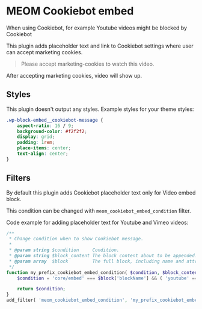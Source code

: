 # MEOM Cookiebot embed

When using Cookiebot, for example Youtube videos might be blocked by Cookiebot

This plugin adds placeholder text and link to Cookiebot settings where user can accept marketing cookies.

> Please accept marketing-cookies to watch this video.

After accepting marketing cookies, video will show up.

## Styles

This plugin doesn't output any styles. Example styles for your theme styles:

```css
.wp-block-embed__cookiebot-message {
    aspect-ratio: 16 / 9;
    background-color: #f2f2f2;
    display: grid;
    padding: 1rem;
    place-items: center;
    text-align: center;
}
```

## Filters

By default this plugin adds Cookiebot placeholder text only for Video embed block.

This condition can be changed with `meom_cookiebot_embed_condition` filter.

Code example for adding placeholder text for Youtube and Vimeo videos:

```php
/**
 * Change condition when to show Cookiebot message.
 *
 * @param string $condition     Condition.
 * @param string $block_content The block content about to be appended.
 * @param array  $block         The full block, including name and attributes.
 */
function my_prefix_cookiebot_embed_condition( $condition, $block_content, $block ) {
    $condition = 'core/embed' === $block['blockName'] && ( 'youtube' === $block['attrs']['providerNameSlug'] || 'vimeo' === $block['attrs']['providerNameSlug'] );

    return $condition;
}
add_filter( 'meom_cookiebot_embed_condition', 'my_prefix_cookiebot_embed_condition', 10, 3 );
```
